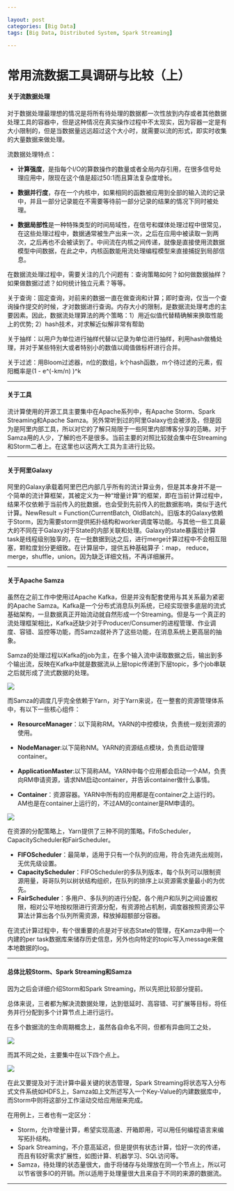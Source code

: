 ```yaml
---

layout: post
categories: [Big Data]
tags: [Big Data, Distributed System, Spark Streaming]

---
```


# 常用流数据工具调研与比较（上）

#### 关于流数据处理

对于数据处理最理想的情况是将所有待处理的数据都一次性放到内存或者其他数据处理工具的容器中，但是这种情况在真实操作过程中不太现实，因为容器一定是有大小限制的，但是当数据量远远超过这个大小时，就需要以流的形式，即实时收集的大量数据来做处理。


流数据处理特点：

- **计算强度**，是指每个I/O的算数操作的数量或者全局内存引用，在很多信号处理应用中，限现在这个值是超过50:1而且算法复杂度增长。

- **数据并行度**，存在一个内核中，如果相同的函数被应用到全部的输入流的记录中，并且一部分记录能在不需要等待前一部分记录的结果的情况下同时被处理。

- **数据局部性**是一种特殊类型的时间局域性，在信号和媒体处理过程中很常见，在这些处理过程中，数据通常被生产出来一次，之后在应用中被读取一到两次，之后再也不会被读到了。中间流在内核之间传递，就像是直接使用流数据模型中间数据，在此之中，内核函数能用流处理编程模型来直接捕捉到局部信息。

在数据流处理过程中，需要关注的几个问题有：查询策略如何？如何做数据抽样？如果做数据过滤？如何统计独立元素？等等。

关于查询：固定查询，对前来的数据一直在做查询和计算；即时查询，仅当一个查询操作提交的时候，才对数据进行查询。内存大小的限制，是数据流处理考虑的主要因素。因此，数据流处理算法的两个策略：1）用近似值代替精确解来换取性能上的优势; 2）hash技术，对求解近似解非常有帮助

关于抽样：以用户为单位进行抽样代替以记录为单位进行抽样，利用hash做桶处理，并对于某些特别大或者特别小的数值以阈值做标杆进行合并。

关于过滤：用Bloom过滤器，n位的数组，k个hash函数，m个待过滤的元素，假阳概率是(1 - e^(-km/n) )^k

- - - 

#### 关于工具

流计算使用的开源工具主要集中在Apache系列中，有Apache Storm、Spark Streaming和Apache Samza。另外常听到过的阿里Galaxy也会被涉及，但是因为是阿里内部工具，所以对它的了解只局限于一些阿里内部博客分享的范畴。对于Samza用的人少，了解的也不是很多。当前主要的对照比较就会集中在Streaming和Storm二者上。在这里也以这两大工具为主进行比较。

- - -

#### 关于阿里Galaxy

阿里的Galaxy承载着阿里巴巴内部几乎所有的流计算业务，但是其本身并不是一个简单的流计算框架，其被定义为一种“增量计算”的框架，即在当前计算过程中，结果不仅依赖于当前传入的批数据，也会受到先前传入的批数据影响，类似于迭代计算。NewResult = Function(CurrentBatch, OldBatch)。旧版本的Galaxy依赖于Storm，因为需要storm提供拓扑结构和worker调度等功能。与其他一些工具最大的不同在于Galaxy对于State的内部关联和处理。Galaxy的state暴露给计算task是线程级别独享的，在一批数据到达之后，进行merge计算过程中不会相互阻塞，颗粒度划分更细致。在计算层中，提供五种基础算子：map， reduce，merge，shuffle，union。因为缺乏详细文档，不再详细展开。

- - -

#### 关于Apache Samza

虽然在之前工作中使用过Apache Kafka，但是并没有配套使用与其关系最为紧密的Apache Samza。Kafka是一个分布式消息队列系统，已经实现很多底层的流式基础架构，一旦数据真正开始流动就自然形成一个Streaming。但是与一个真正的流处理框架相比，Kafka还缺少对于Producer/Consumer的进程管理、作业调度、容错、监控等功能，而Samza就补齐了这些功能，在消息系统上更高层的抽象。

Samza的处理过程以Kafka的job为主，在多个输入流中读取数据之后，输出到多个输出流，反映在Kafka中就是数据流从上层topic传递到下层topic，多个job串联之后就形成了流式数据的处理。

![](https://raw.githubusercontent.com/kakack/kakack.github.io/master/_images/20130927100812234.png)
 
而Samza的调度几乎完全依赖于Yarn，对于Yarn来说，在一整套的资源管理体系中，有以下一些核心组件：

- **ResourceManager**：以下简称RM。YARN的中控模块，负责统一规划资源的使用。

- **NodeManager**:以下简称NM。YARN的资源结点模块，负责启动管理container。

- **ApplicationMaster**:以下简称AM。YARN中每个应用都会启动一个AM，负责向RM申请资源，请求NM启动container，并告诉container做什么事情。

- **Container**：资源容器。YARN中所有的应用都是在container之上运行的。AM也是在container上运行的，不过AM的container是RM申请的。

![](https://raw.githubusercontent.com/kakack/kakack.github.io/master/_images/resource_manager-1024x759.png)

在资源的分配策略上，Yarn提供了三种不同的策略。FifoScheduler，CapacityScheduler和FairScheduler。

- **FIFOScheduler**：最简单，适用于只有一个队列的应用，符合先进先出规则，无优先级设置。
- **CapacityScheduler**：FIFOScheduler的多队列版本，每个队列可以限制资源用量，哥哥队列以树状结构组织，在队列的排序上以资源需求量最小的为优先。
- **FairScheduler**：多用户、多队列的进行分配，各个用户和队列之间设置权限，相对公平地按权限进行资源分配，有资源抢占机制，调度器按照资源公平算法计算出各个队列所需资源，释放掉超额部分容器。

在流式计算过程中，有个很重要的点是对于状态State的管理，在Kamza中用一个内建的per task数据库来储存历史信息，另外也向特定的topic写入message来做本地数据的log。

- - -

#### 总体比较Storm、Spark Streaming和Samza

因为之后会详细介绍Storm和Spark Streaming，所以先把比较部分提前。

总体来说，三者都为解决流数据处理，达到低延时、高容错、可扩展等目标，将任务并行分配到多个计算节点上进行运行。

在多个数据流的生命周期概念上，虽然各自命名不同，但都有异曲同工之处，

![](https://raw.githubusercontent.com/kakack/kakack.github.io/master/_images/wKiom1UGfxnwPgWbAAGKD5FiNog292.jpg)

而其不同之处，主要集中在以下四个点上。

![](https://raw.githubusercontent.com/kakack/kakack.github.io/master/_images/wKioL1UGgEqSJAKpAAKVu6KtldQ537.jpg)

在此又要提及对于流计算中最关键的状态管理，Spark Streaming将状态写入分布式文件系统如HDFS上，Samza如上文所述写入一个Key-Value的内建数据库中，而Storm中则将这部分工作滚动交给应用层来完成。

在用例上，三者也有一定区分：

- Storm，允许增量计算，希望实现高速、开箱即用，可以用任何编程语言来编写拓扑结构。
- Spark Streaming，不介意高延迟，但是提供有状态计算，恰好一次的传递，而且有较好需求扩展性，如图计算、机器学习、SQL访问等。
- Samza，待处理的状态量很大，由于将储存与处理放在同一个节点上，所以可以节省很多IO的开销。所以适用于处理量很大且来自于不同的来源的数据流。

- - -





